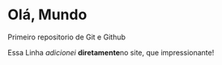 # Olá, Mundo
 Primeiro repositorio de Git e Github

Essa Linha *adicionei* **diretamente**no site, que impressionante!
